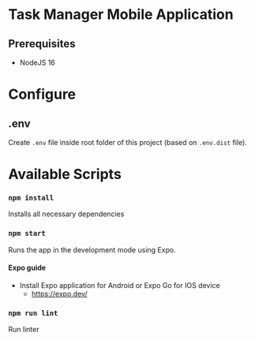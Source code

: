 Task Manager Mobile Application
===

## Prerequisites

* NodeJS 16

# Configure

## .env

Create `.env` file inside root folder of this project (based on `.env.dist` file).


# Available Scripts

### `npm install`

Installs all necessary dependencies

### `npm start`

Runs the app in the development mode using Expo.

#### Expo guide
* Install Expo application for Android or Expo Go for IOS device
    * https://expo.dev/

### `npm run lint`

Run linter
